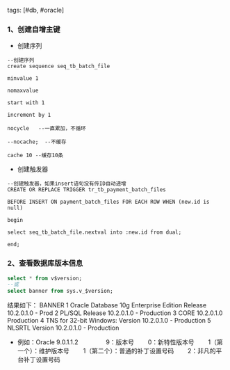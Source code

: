 tags: [#db, #oracle]

### 1、创建自增主键

- 创建序列
```
--创建序列
create sequence seq_tb_batch_file

minvalue 1

nomaxvalue

start with 1

increment by 1

nocycle   --一直累加，不循环

--nocache;  --不缓存

cache 10 --缓存10条
```
- 创建触发器

```
--创建触发器，如果insert语句没有传ID自动递增
CREATE OR REPLACE TRIGGER tr_tb_payment_batch_files 

BEFORE INSERT ON payment_batch_files FOR EACH ROW WHEN (new.id is null)

begin

select seq_tb_batch_file.nextval into :new.id from dual;

end;
```

### 2、查看数据库版本信息

```sql
select * from v$version;
--或
select banner from sys.v_$version;
```

 结果如下：
    BANNER
 1 Oracle Database 10g Enterprise Edition Release 10.2.0.1.0 - Prod
 2 PL/SQL Release 10.2.0.1.0 - Production
 3 CORE 10.2.0.1.0 Production
 4 TNS for 32-bit Windows: Version 10.2.0.1.0 - Production
 5 NLSRTL Version 10.2.0.1.0 - Production

- 例如：Oracle 9.0.1.1.2 
   　　
   　　9：版本号 
   　　0：新特性版本号 
   　　1（第一个）：维护版本号 
   　　1（第二个）：普通的补丁设置号码 
   　　2：非凡的平台补丁设置号码